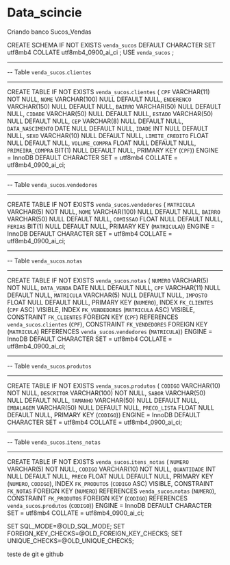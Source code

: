 # Data_scincie
 Criando banco Sucos_Vendas

CREATE SCHEMA IF NOT EXISTS `venda_sucos` DEFAULT CHARACTER SET utf8mb4 COLLATE utf8mb4_0900_ai_ci ;
USE `venda_sucos` ;

-- -----------------------------------------------------
-- Table `venda_sucos`.`clientes`
-- -----------------------------------------------------
CREATE TABLE IF NOT EXISTS `venda_sucos`.`clientes` (
  `CPF` VARCHAR(11) NOT NULL,
  `NOME` VARCHAR(100) NULL DEFAULT NULL,
  `ENDERENCO` VARCHAR(150) NULL DEFAULT NULL,
  `BAIRRO` VARCHAR(50) NULL DEFAULT NULL,
  `CIDADE` VARCHAR(50) NULL DEFAULT NULL,
  `ESTADO` VARCHAR(50) NULL DEFAULT NULL,
  `CEP` VARCHAR(8) NULL DEFAULT NULL,
  `DATA_NASCIMENTO` DATE NULL DEFAULT NULL,
  `IDADE` INT NULL DEFAULT NULL,
  `SEXO` VARCHAR(10) NULL DEFAULT NULL,
  `LIMITE_CREDITO` FLOAT NULL DEFAULT NULL,
  `VOLUME_COMPRA` FLOAT NULL DEFAULT NULL,
  `PRIMEIRA_COMPRA` BIT(1) NULL DEFAULT NULL,
  PRIMARY KEY (`CPF`))
ENGINE = InnoDB
DEFAULT CHARACTER SET = utf8mb4
COLLATE = utf8mb4_0900_ai_ci;


-- -----------------------------------------------------
-- Table `venda_sucos`.`vendedores`
-- -----------------------------------------------------
CREATE TABLE IF NOT EXISTS `venda_sucos`.`vendedores` (
  `MATRICULA` VARCHAR(5) NOT NULL,
  `NOME` VARCHAR(100) NULL DEFAULT NULL,
  `BAIRRO` VARCHAR(50) NULL DEFAULT NULL,
  `COMISSAO` FLOAT NULL DEFAULT NULL,
  `FERIAS` BIT(1) NULL DEFAULT NULL,
  PRIMARY KEY (`MATRICULA`))
ENGINE = InnoDB
DEFAULT CHARACTER SET = utf8mb4
COLLATE = utf8mb4_0900_ai_ci;


-- -----------------------------------------------------
-- Table `venda_sucos`.`notas`
-- -----------------------------------------------------
CREATE TABLE IF NOT EXISTS `venda_sucos`.`notas` (
  `NUMERO` VARCHAR(5) NOT NULL,
  `DATA_VENDA` DATE NULL DEFAULT NULL,
  `CPF` VARCHAR(11) NULL DEFAULT NULL,
  `MATRICULA` VARCHAR(5) NULL DEFAULT NULL,
  `IMPOSTO` FLOAT NULL DEFAULT NULL,
  PRIMARY KEY (`NUMERO`),
  INDEX `FK_CLIENTES` (`CPF` ASC) VISIBLE,
  INDEX `FK_VENDEDORES` (`MATRICULA` ASC) VISIBLE,
  CONSTRAINT `FK_CLIENTES`
    FOREIGN KEY (`CPF`)
    REFERENCES `venda_sucos`.`clientes` (`CPF`),
  CONSTRAINT `FK_VENDEDORES`
    FOREIGN KEY (`MATRICULA`)
    REFERENCES `venda_sucos`.`vendedores` (`MATRICULA`))
ENGINE = InnoDB
DEFAULT CHARACTER SET = utf8mb4
COLLATE = utf8mb4_0900_ai_ci;


-- -----------------------------------------------------
-- Table `venda_sucos`.`produtos`
-- -----------------------------------------------------
CREATE TABLE IF NOT EXISTS `venda_sucos`.`produtos` (
  `CODIGO` VARCHAR(10) NOT NULL,
  `DESCRITOR` VARCHAR(100) NOT NULL,
  `SABOR` VARCHAR(50) NULL DEFAULT NULL,
  `TAMANHO` VARCHAR(50) NULL DEFAULT NULL,
  `EMBALAGEM` VARCHAR(50) NULL DEFAULT NULL,
  `PRECO_LISTA` FLOAT NULL DEFAULT NULL,
  PRIMARY KEY (`CODIGO`))
ENGINE = InnoDB
DEFAULT CHARACTER SET = utf8mb4
COLLATE = utf8mb4_0900_ai_ci;


-- -----------------------------------------------------
-- Table `venda_sucos`.`itens_notas`
-- -----------------------------------------------------
CREATE TABLE IF NOT EXISTS `venda_sucos`.`itens_notas` (
  `NUMERO` VARCHAR(5) NOT NULL,
  `CODIGO` VARCHAR(10) NOT NULL,
  `QUANTIDADE` INT NULL DEFAULT NULL,
  `PRECO` FLOAT NULL DEFAULT NULL,
  PRIMARY KEY (`NUMERO`, `CODIGO`),
  INDEX `FK_PRODUTOS` (`CODIGO` ASC) VISIBLE,
  CONSTRAINT `FK_NOTAS`
    FOREIGN KEY (`NUMERO`)
    REFERENCES `venda_sucos`.`notas` (`NUMERO`),
  CONSTRAINT `FK_PRODUTOS`
    FOREIGN KEY (`CODIGO`)
    REFERENCES `venda_sucos`.`produtos` (`CODIGO`))
ENGINE = InnoDB
DEFAULT CHARACTER SET = utf8mb4
COLLATE = utf8mb4_0900_ai_ci;


SET SQL_MODE=@OLD_SQL_MODE;
SET FOREIGN_KEY_CHECKS=@OLD_FOREIGN_KEY_CHECKS;
SET UNIQUE_CHECKS=@OLD_UNIQUE_CHECKS;

teste de git e github